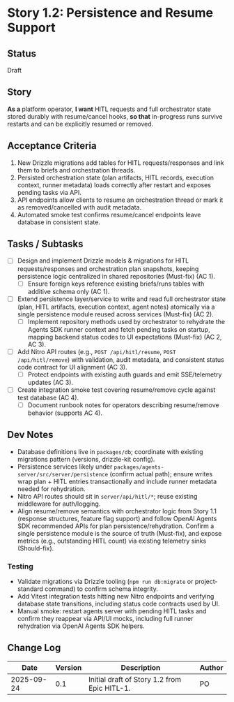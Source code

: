 # Story 1.2: Persistence and Resume Support

## Status
Draft

## Story
**As a** platform operator,
**I want** HITL requests and full orchestrator state stored durably with resume/cancel hooks,
**so that** in-progress runs survive restarts and can be explicitly resumed or removed.

## Acceptance Criteria
1. New Drizzle migrations add tables for HITL requests/responses and link them to briefs and orchestration threads.
2. Persisted orchestration state (plan artifacts, HITL records, execution context, runner metadata) loads correctly after restart and exposes pending tasks via API.
3. API endpoints allow clients to resume an orchestration thread or mark it as removed/cancelled with audit metadata.
4. Automated smoke test confirms resume/cancel endpoints leave database in consistent state.

## Tasks / Subtasks
- [ ] Design and implement Drizzle models & migrations for HITL requests/responses and orchestration plan snapshots, keeping persistence logic centralized in shared repositories (Must-fix) (AC 1).
  - [ ] Ensure foreign keys reference existing briefs/runs tables with additive schema only (AC 1).
- [ ] Extend persistence layer/service to write and read full orchestrator state (plan, HITL artifacts, execution context, agent notes) atomically via a single persistence module reused across services (Must-fix) (AC 2).
  - [ ] Implement repository methods used by orchestrator to rehydrate the Agents SDK runner context and fetch pending tasks on startup, mapping backend status codes to UI expectations (Must-fix) (AC 2, AC 3).
- [ ] Add Nitro API routes (e.g., `POST /api/hitl/resume`, `POST /api/hitl/remove`) with validation, audit metadata, and consistent status code contract for UI alignment (AC 3).
  - [ ] Protect endpoints with existing auth guards and emit SSE/telemetry updates (AC 3).
- [ ] Create integration smoke test covering resume/remove cycle against test database (AC 4).
  - [ ] Document runbook notes for operators describing resume/remove behavior (supports AC 4).

## Dev Notes
- Database definitions live in `packages/db`; coordinate with existing migrations pattern (versions, drizzle-kit config).
- Persistence services likely under `packages/agents-server/src/server/persistence` (confirm actual path); ensure writes wrap plan + HITL entries transactionally and include runner metadata needed for rehydration.
- Nitro API routes should sit in `server/api/hitl/*`; reuse existing middleware for auth/logging.
- Align resume/remove semantics with orchestrator logic from Story 1.1 (response structures, feature flag support) and follow OpenAI Agents SDK recommended APIs for plan persistence/rehydration. Confirm a single persistence module is the source of truth (Must-fix), and expose metrics (e.g., outstanding HITL count) via existing telemetry sinks (Should-fix).

### Testing
- Validate migrations via Drizzle tooling (`npm run db:migrate` or project-standard command) to confirm schema integrity.
- Add Vitest integration tests hitting new Nitro endpoints and verifying database state transitions, including status code contracts used by UI.
- Manual smoke: restart agents server with pending HITL tasks and confirm they reappear via API/UI mocks, including full runner rehydration via OpenAI Agents SDK helpers.

## Change Log
| Date | Version | Description | Author |
|------|---------|-------------|--------|
| 2025-09-24 | 0.1 | Initial draft of Story 1.2 from Epic HITL-1. | PO |
